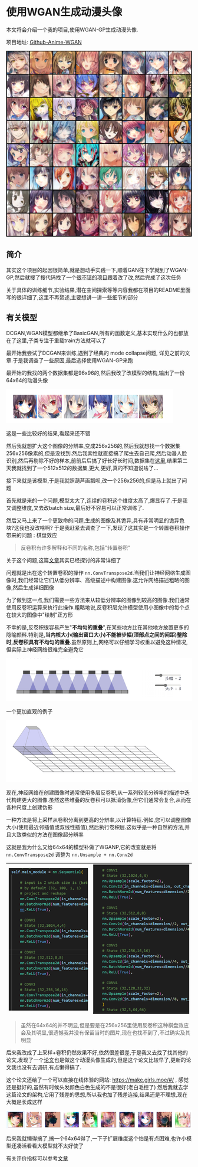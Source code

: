 # 使用WGAN生成动漫头像

本文将会介绍一个我的项目,使用WGAN-GP生成动漫头像.

项目地址: [Github-Anime-WGAN](https://github.com/luzhixing12345/Anime-WGAN)

![最终结果](https://raw.githubusercontent.com/learner-lu/picbed/master/WGAN64_anime.png)

## 简介

其实这个项目的起因很简单,就是想动手实践一下,顺着GAN往下学就到了WGAN-GP,然后就搜了搜代码找了一个[很不错的项目](https://github.com/Zeleni9/pytorch-wgan)跟着改了改,然后完成了这次任务

关于具体的训练细节,实验结果,潜在空间探索等等内容我都在项目的README里面写的很详细了,这里不再赘述,主要想讲一讲一些细节的部分

## 有关模型

DCGAN,WGAN模型都继承了BasicGAN,所有的函数定义,基本实现什么的也都放在了这里,子类专注于重载train方法就可以了

最开始我尝试了DCGAN来训练,遇到了经典的 mode collapse问题, 详见之前的文章.于是我调查了一些原因,最后选择使用WGAN-GP来跑

最开始的我找的两个数据集都是96x96的,然后我改了改模型的结构,输出了一份64x64的动漫头像

![20220519175407](https://raw.githubusercontent.com/learner-lu/picbed/master/20220519175407.png)

这是一些比较好的结果,看起来还不错

然后我就想扩大这个图像的分辨率,变成256x256的,然后我就想找一个数据集256x256像素的,但是没找到.然后我索性就直接搞了爬虫去自己爬,然后动漫人脸识别,然后再剔除不好的样本,前前后后搞了好长好长时间,数据集在[这里](https://github.com/luzhixing12345/anime-face-dataset),结果第二天我就找到了一个512x512的数据集,更大,更好,真的不知道说啥了...

接下来就是该模型,于是我就照葫芦画瓢呗,改一个256x256的,但是马上就出了问题

首先就是来的一个问题,模型太大了,连续的卷积这个维度太高了,爆显存了.于是我又调整维度,又去改batch size,最后好不容易可以正常训练了.

然后又马上来了一个更致命的问题,生成的图像及其诡异,具有非常明显的诡异色块?这我也没改啥啊? 于是我赶紧去调查了一下,发现了这其实是一个转置卷积操作带来的问题 : 棋盘效应

> 反卷积有许多解释和不同的名称,包括"转置卷积"


关于这个问题,这篇[文章](https://distill.pub/2016/deconv-checkerboard/)其实已经探讨的非常详细了

问题就是出在这个转置卷积的操作 `nn.ConvTranspose2d`.当我们让神经网络生成图像时,我们经常让它们从低分辨率、高级描述中构建图像.这允许网络描述粗略的图像,然后生成详细图像

为了做到这一点,我们需要一些方法来从较低分辨率的图像到较高的图像.我们通常使用反卷积运算来执行此操作.粗略地说,反卷积层允许模型使用小图像中的每个点在较大的图像中"绘制"正方形

不幸的是,反卷积很容易产生"**不均匀的重叠**",在某些地方比在其他地方放置更多的隐喻颜料.特别是,**当内核大小(输出窗口大小)不能被步幅(顶部点之间的间距)整除时,反卷积具有不均匀的重叠**.虽然原则上,网络可以仔细学习权重以避免这种情况,但实际上神经网络很难完全避免它


![qwexqdq](https://raw.githubusercontent.com/learner-lu/picbed/master/qwexqdq.gif)

一个更加直观的例子

![huohqw](https://raw.githubusercontent.com/learner-lu/picbed/master/huohqw.gif)

现在,神经网络在创建图像时通常使用多层反卷积,从一系列较低分辨率的描述中迭代构建更大的图像.虽然这些堆叠的反卷积可以抵消伪像,但它们通常会复合,从而在各种尺度上创建伪影

一种方法是将上采样从卷积分离到更高的分辨率,以计算特征.例如,您可以调整图像大小(使用最近邻插值或双线性插值),然后执行卷积层.这似乎是一种自然的方法,并且大致类似的方法在图像超分辨率

这就是我为什么又给64x64的模型补做了WGANP,它的改变就是将 `nn.ConvTranspose2d` 调整为 `nn.Unsample + nn.Conv2d`

| ![20220519181337](https://raw.githubusercontent.com/learner-lu/picbed/master/20220519181337.png) | ![20220519181431](https://raw.githubusercontent.com/learner-lu/picbed/master/20220519181431.png) |
| :----------------------------------------------------------------------------------------------: | :----------------------------------------------------------------------------------------------: |

> 虽然在64x64的并不明显,但是要是在256x256里使用反卷积这种棋盘效应会及其明显,很遗憾我并没有保留当时的图片,现在也找不到了,不过确实及其明显

后来我改成了上采样+卷积仍然效果不好,依然很差很差,于是我又去找了找其他的论文,发现了一个[论文](https://arxiv.org/pdf/1708.05509.pdf)也是做这个动漫头像生成的,但是这个论文比较早了,更新的论文我也没有去调研,有点懒得搞了.

这个论文还给了一个可以直接在线体验的网站: https://make.girls.moe/#/ , 感觉还是挺好的,虽然有时候头发颜色白色生成的不是很好(老白毛控了)
然后我就去学这篇论文的架构,它用了残差的思想,所以我也加了残差连接,结果还是不理想,现在大概是长成这样

![20220519182307](https://raw.githubusercontent.com/learner-lu/picbed/master/20220519182307.png)

后来我就懒得搞了,搞一个64x64得了,一下子扩展维度这个怕是有点困难,也许小模型还凑活看看大模型就不太好使了

有关评价指标可以参考[文章](https://zhuanlan.zhihu.com/p/432965561)
